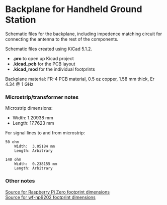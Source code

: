 # Backplane for Handheld Ground Station
Schematic files for the backplane, including impedence matching circuit for connecting the antenna to the rest of the components.

Schematic files created using KiCad 5.1.2.
- **.pro** to open up Kicad project
- **.kicad_pcb** for the PCB layout
- **.kicad_mod** for the individual footprints

Backplane material: FR-4 PCB material, 0.5 oz copper, 1.58 mm thick, Er 4.34 @ 1 GHz

### Microstrip/transformer notes
Microstrip dimensions:
- Width:	1.20938 mm
- Length:	17.7623 mm

For signal lines to and from microstrip:
```
50 ohm
	Width:  3.05184 mm
	Length: Arbitrary

140 ohm
	Width:  0.238155 mm
	Length: Arbitrary
```
### Other notes
[Source for Raspberry Pi Zero footprint dimensions](http://www.electronics-lab.com/raspberry-pi-zero-footprint-and-dimensions/)\
[Source for wf-np9202 footprint dimensions](https://www.aliexpress.com/item/wireless-net-card-LAN-NIC-module-AR9271-150M-wireless-LAN-net-card-industrial-module/32746090657.html?tt=sns_none&aff_platform=default&cpt=1557507604073&sk=cC0ydLx2&aff_trace_key=5d988d9ac55b4f4d80da408161a19463-1557507604073-02869-cC0ydLx2&terminal_id=523d634d52754e72ad5634ec5f8829c2)